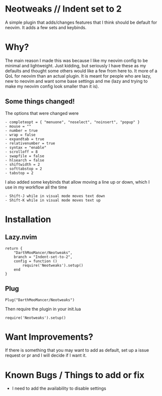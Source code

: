 # Neotweaks // Indent set to 2 
A simple plugin that adds/changes features that I think should be default for neovim. It adds a few sets and keybinds.

# Why?
The main reason I made this was because I like my neovim config to be minimal and lightweight. Just kidding, but seriously I have these as my defaults and thought some others would like a few from here to. It more of a QoL for neovim than an actual plugin. It is meant for people who are lazy, new to neovim and want some base settings and me (lazy and trying to make my neovim config look smaller than it is).

Some things changed!
--------------------
The options that were changed were
```
- completeopt = { "menuone", "noselect", "noinsert", "popup" }
- mouse = ""
- number = true
- wrap = false
- expandtab = true
- relativenumber = true
- syntax = "enable"
- scrolloff = 8
- swapfile = false
- hlsearch = false
- shiftwidth = 2
- softtabstop = 2
- tabstop = 2
```
I also added some keybinds that allow moving a line up or down, which I use in my workflow all the time
```
- Shift-J while in visual mode moves text down
- Shift-K while in visual mode moves text up
```

# Installation

Lazy.nvim
---------

```
return {
    "DarthMooMancer/Neotweaks",
    branch = "Indent-set-to-2",
    config = function ()
        require('Neotweaks').setup()
    end
}
```

Plug
----

```
Plug("DarthMooMancer/Neotweaks")
```
Then require the plugin in your init.lua

```
require('Neotweaks').setup()
```

# Want Improvements?

If there is something that you may want to add as default, set up a issue request or pr and I will decide if I want it. 

# Known Bugs / Things to add or fix

* I need to add the availability to disable settings

